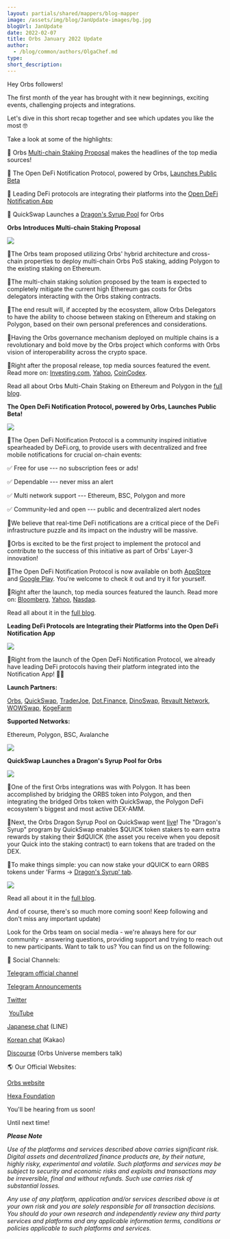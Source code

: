 ```yaml
---
layout: partials/shared/mappers/blog-mapper
image: /assets/img/blog/JanUpdate-images/bg.jpg
blogUrl: JanUpdate
date: 2022-02-07
title: Orbs January 2022 Update 
author:
  - /blog/common/authors/OlgaChef.md
type:
short_description: 
---
```

Hey Orbs followers!

The first month of the year has brought with it new beginnings, exciting events, challenging projects and integrations.

Let's dive in this short recap together and see which updates you like the most 🤓

Take a look at some of the highlights:

📌 Orbs [Multi-chain Staking Proposal](https://www.orbs.com/polygon-staking/) makes the headlines of the top media sources!

📌 The Open DeFi Notification Protocol, powered by Orbs, [Launches Public Beta](https://www.orbs.com/notifications-launch/) 

📌 Leading DeFi protocols are integrating their platforms into the [Open DeFi Notification App](https://defi.org/notifications/)

📌 QuickSwap Launches a [Dragon's Syrup Pool](https://www.orbs.com/DragonSyrup/) for Orbs

<div class='line-separator'> </div>


**Orbs Introduces Multi-chain Staking Proposal**

![](/assets/img/blog/JanUpdate-images/image1.jpg)

🔹The Orbs team proposed utilizing Orbs' hybrid architecture and cross-chain properties to deploy multi-chain Orbs PoS staking, adding Polygon to the existing staking on Ethereum.

🔹The multi-chain staking solution proposed by the team is expected to completely mitigate the current high Ethereum gas costs for Orbs delegators interacting with the Orbs staking contracts.

🔹The end result will, if accepted by the ecosystem, allow Orbs Delegators to have the ability to choose between staking on Ethereum and staking on Polygon, based on their own personal preferences and considerations.

🔹Having the Orbs governance mechanism deployed on multiple chains is a revolutionary and bold move by the Orbs project which conforms with Orbs vision of interoperability across the crypto space.

🔹Right after the proposal release, top media sources featured the event. Read more on: [Investing.com](https://www.investing.com/news/cryptocurrency-news/orbs-seek-community-consensus-to-pioneer-multichain-staking-on-ethereum--polygon-2735935), [Yahoo](https://finance.yahoo.com/news/orbs-pioneers-multi-chain-staking-164500489.html), [CoinCodex](https://coincodex.com/article/13368/orbs-network-proposes-multi-chain-staking-on-ethereum-and-polygon-blockchains/).

Read all about Orbs Multi-Chain Staking on Ethereum and Polygon in the [full blog](https://www.orbs.com/polygon-staking/).

<div class='line-separator'> </div>

**The Open DeFi Notification Protocol, powered by Orbs, Launches Public Beta!**

![](/assets/img/blog/JanUpdate-images/image2.jpg)

🔹The Open DeFi Notification Protocol is a community inspired initiative spearheaded by DeFi.org, to provide users with decentralized and free mobile notifications for crucial on-chain events:

✅ Free for use --- no subscription fees or ads!

✅ Dependable --- never miss an alert

✅ Multi network support --- Ethereum, BSC, Polygon and more

✅ Community-led and open --- public and decentralized alert nodes

🔹We believe that real-time DeFi notifications are a critical piece of the DeFi infrastructure puzzle and its impact on the industry will be massive.

🔹Orbs is excited to be the first project to implement the protocol and contribute to the success of this initiative as part of Orbs' Layer-3 innovation!

🔹The Open DeFi Notification Protocol is now available on both [AppStore](https://apps.apple.com/il/app/defi-notifications/id1588243632) and [Google Play](https://play.google.com/store/apps/details?id=com.orbs.openDefiNotificationsApp). You're welcome to check it out and try it for yourself.

🔹Right after the launch, top media sources featured the launch. Read more on: [Bloomberg](https://www.bloomberg.com/press-releases/2022-01-25/defi-org-launches-the-open-defi-notification-protocol-powered-by-the-orbs-network), [Yahoo](https://finance.yahoo.com/news/defi-org-launches-open-defi-123000053.html#:~:text=Newsfile-,DeFi.org%20Launches%20the%20Open%20DeFi%20Notification%20Protocol%20Powered%20by,Newsfile%20Corp.&text=Orbs%20ushers%20in%20the%20next,on%20Apple%20and%20iOS%20devices), [Nasdaq](https://www.nasdaq.com/press-release/defi.org-launches-the-open-defi-notification-protocol-powered-by-the-orbs-network).

Read all about it in the [full blog](https://www.orbs.com/notifications-launch/).

<div class='line-separator'> </div>

**Leading DeFi Protocols are Integrating their Platforms into the Open DeFi Notification App**

![](/assets/img/blog/JanUpdate-images/image3.jpg)

🔹Right from the launch of the Open DeFi Notification Protocol, we already have leading DeFi protocols having their platform integrated into the Notification App! 🦾😎

**Launch Partners:** 

[Orbs](https://www.orbs.com/), [QuickSwap](https://quickswap.exchange/#/swap), [TraderJoe](https://traderjoexyz.com/#/home), [Dot.Finance](https://dot.finance/), [DinoSwap](https://dinoswap.exchange/), [Revault Network](https://www.revault.network/), [WOWSwap](https://wowswap.io/swap), [KogeFarm](https://kogefarm.io/vaults)

**Supported Networks:** 

Ethereum, Polygon, BSC, Avalanche

![](/assets/img/blog/JanUpdate-images/image4.png)

<div class='line-separator'> </div>

**QuickSwap Launches a Dragon's Syrup Pool for Orbs**

![](/assets/img/blog/JanUpdate-images/image5.jpg)

🔹One of the first Orbs integrations was with Polygon. It has been accomplished by bridging the ORBS token into Polygon, and then integrating the bridged Orbs token with QuickSwap, the Polygon DeFi ecosystem's biggest and most active DEX-AMM.

🔹Next, the Orbs Dragon Syrup Pool on QuickSwap went [live](https://twitter.com/orbs_network/status/1483507403811401734?cxt=HHwWjMC5nfaHvZYpAAAA)! The "Dragon's Syrup" program by QuickSwap enables $QUICK token stakers to earn extra rewards by staking their $dQUICK (the asset you receive when you deposit your Quick into the staking contract) to earn tokens that are traded on the DEX.

🔹To make things simple: you can now stake your dQUICK to earn ORBS tokens under 'Farms -> [Dragon's Syrup' tab](https://quickswap.exchange/#/syrup).

![](/assets/img/blog/JanUpdate-images/image6.png)

Read all about it in the [full blog](https://www.orbs.com/DragonSyrup/).

<div class='line-separator'> </div>

And of course, there's so much more coming soon! Keep following and don't miss any important update)

Look for the Orbs team on social media - we're always here for our community - answering questions, providing support and trying to reach out to new participants. Want to talk to us? You can find us on the following:

🔗 Social Channels:

[Telegram official channel](https://t.me/OrbsNetwork) 

[Telegram Announcements](https://t.me/OrbsAnnouncements) 

[Twitter](https://twitter.com/orbs_network)

 [YouTube](https://www.youtube.com/channel/UCfpV4z-MGxeiabFkht1LNPQ/featured) 

[Japanese chat](https://page.line.me/?accountId=718ayvky) (LINE)

[Korean chat](https://open.kakao.com/o/giYtuTRb) (Kakao)

[Discourse](https://www.orbs.com/contact/) (Orbs Universe members talk)

🌎 Our Official Websites:

[Orbs website](https://www.orbs.com/) 

[Hexa Foundation](https://www.hexa.org/)

You'll be hearing from us soon!

Until next time!

***Please Note***

*Use of the platforms and services described above carries significant risk. Digital assets and decentralized finance products are, by their nature, highly risky, experimental and volatile. Such platforms and services may be subject to security and economic risks and exploits and transactions may be irreversible, final and without refunds. Such use carries risk of substantial losses.*

*Any use of any platform, application and/or services described above is at your own risk and you are solely responsible for all transaction decisions. You should do your own research and independently review any third party services and platforms and any applicable information terms, conditions or policies applicable to such platforms and services.*
